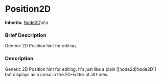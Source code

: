 #  Position2D  
**Inherits:** [Node2D](class_node2d)\\n\\n
###  Brief Description  
Generic 2D Position hint for editing.

###  Description  
Generic 2D Position hint for editing. It's just like a plain [[node2d|Node2D]] but displays as a cross in the 2D-Editor at all times.
